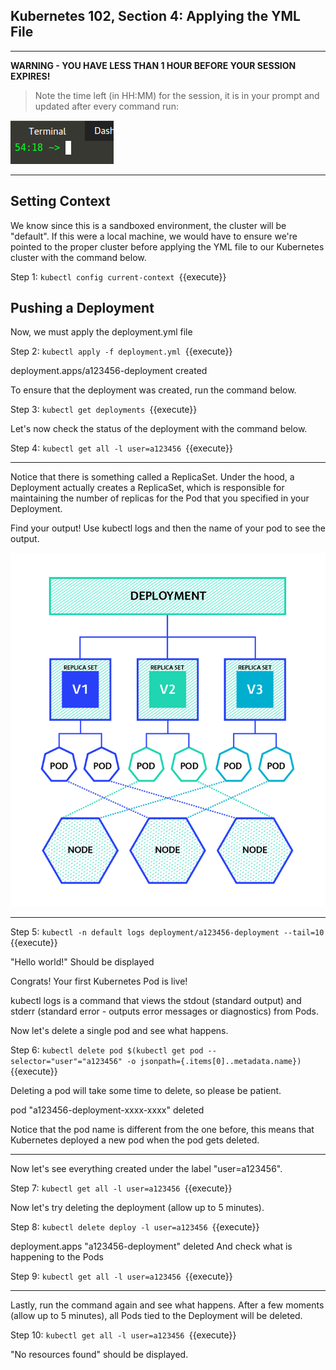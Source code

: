 ## Kubernetes 102, Section 4: Applying the YML File

---

**WARNING - YOU HAVE LESS THAN 1 HOUR BEFORE YOUR SESSION EXPIRES!**

>Note the time left (in HH:MM) for the session, it is in your prompt and updated after every command run:

![Terminal Time Remaining](./assets/term-expire.png)

---

## Setting Context

We know since this is a sandboxed environment, the cluster will be "default". If this were a local machine, we would have to ensure we're pointed to the proper cluster before applying the YML file to our Kubernetes cluster with the command below. 


Step 1:
`kubectl config current-context
`{{execute}}


## Pushing a Deployment 

Now, we must apply the deployment.yml file

Step 2:
`kubectl apply -f deployment.yml
`{{execute}}

deployment.apps/a123456-deployment created

To ensure that the deployment was created, run the command below.

Step 3:
`kubectl get deployments
`{{execute}}

Let's now check the status of the deployment with the command below. 

Step 4:
`kubectl get all -l user=a123456
`{{execute}}

---

Notice that there is something called a ReplicaSet. Under the hood, a Deployment actually creates a ReplicaSet, which is responsible for maintaining the number of replicas for the Pod that you specified in your Deployment.


Find your output! Use kubectl logs and then the name of your pod to see the output.

![](./assets/K8-Deployments.png)


---

Step 5:
`kubectl -n default logs deployment/a123456-deployment --tail=10
`{{execute}}

"Hello world!" Should be displayed

Congrats! Your first Kubernetes Pod is live!

kubectl logs is a command that views the stdout (standard output) and stderr (standard error - outputs error messages or diagnostics) from Pods.

Now let's delete a single pod and see what happens.


Step 6:
`kubectl delete pod $(kubectl get pod --selector="user"="a123456" -o jsonpath={.items[0]..metadata.name})
`{{execute}}

Deleting a pod will take some time to delete, so please be patient. 

pod "a123456-deployment-xxxx-xxxx" deleted

Notice that the pod name is different from the one before, this means that Kubernetes deployed a new pod when the pod gets deleted.

---

Now let's see everything created under the label "user=a123456". 

Step 7:
`kubectl get all -l user=a123456
`{{execute}}

Now let's try deleting the deployment (allow up to 5 minutes). 


Step 8:
`kubectl delete deploy -l user=a123456
`{{execute}}

deployment.apps "a123456-deployment" deleted
And check what is happening to the Pods


Step 9:
`kubectl get all -l user=a123456
`{{execute}}

---

Lastly, run the command again and see what happens. After a few moments (allow up to 5 minutes), all Pods tied to the Deployment will be deleted.


Step 10: 
`kubectl get all -l user=a123456
`{{execute}}

"No resources found" should be displayed. 
